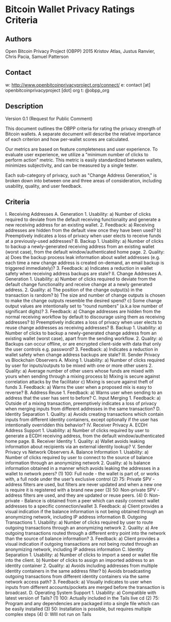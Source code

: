 Bitcoin Wallet Privacy Ratings Criteria
=======================================

## Authors

Open Bitcoin Privacy Project (OBPP) 2015
Kristov Atlas, Justus Ranvier, Chris Pacia, Samuel Patterson

## Contact

w: http://www.openbitcoinprivacyproject.org/connect/
e: contact [at] openbitcoinprivacyproject [dot] org
t: @obpp_org

## Description

Version 0.1 (Request for Public Comment)

This document outlines the OBPP criteria for rating the privacy strength of Bitcoin wallets. A separate document will describe the relative importance of each criterion and how per-wallet scores are calculated. 

Our metrics are based on feature completeness and user experience. To evaluate user experience, we utilize a "minimum number of clicks to perform action" metric. This metric is easily standardized between wallets, minimizes subjectivity, and can be measured by a single tester.

Each sub-category of privacy, such as "Change Address Generation," is broken down into between one and three areas of consideration, including usability, quality, and user feedback.

## Criteria

I. Receiving Addresses
  A. Generation
    1. Usability:
      a) Number of clicks required to deviate from the default receiving functionality and generate a new receiving address for an existing wallet.
    2. Feedback:
      a) Receiving addresses are hidden from the default view once they have been used?
	  b) Preemptively indicates a loss of privacy when user elects to receive funds at a previously-used addresses?
  B. Backup
    1. Usability:
      a) Number of clicks to backup a newly-generated receiving address from an existing wallet (worst case), from the default window/authenticated home page.
    2. Quality:
      a) Does the backup process leak information about wallet addresses (e.g. each time a new change address is created on-demand, an email backup is triggered immediately)?
    3. Feedback:
      a) Indicates a reduction in wallet safety when receiving address backups are stale?
II. Change Addresses
  A. Generation
    1. Usability:
      a) Number of clicks required to deviate from the default change functionality and receive change at a newly generated address.
    2. Quality:
      a) The position of the change output(s) in the transaction is random?
      b) The size and number of change outputs is chosen to make the change outputs resemble the desired spend?
      c) Some change output values are intentionally set to “round numbers” (a.k.a low number of significant digits)?
    3. Feedback:
      a) Change addresses are hidden from the normal receiving workflow by default to discourage using them as receiving addresses?
      b) Preemptively indicates a loss of privacy when user elects to reuse change addresses as receiving addresses?
  B. Backup
    1. Usability:
	  a) Number of clicks to backup a newly-generated change address from an existing wallet (worst case), apart from the sending workflow.
    2. Quality:
      a) Backups can occur offline, or are encrypted client-side with data that only the user controls e.g. password?
    3. Feedback:
      a) Indicates a reduction in wallet safety when change address backups are stale?
III. Sender Privacy vs Blockchain Observers
  A. Mixing
    1. Usability:
      a) Number of clicks required by user for inputs/outputs to be mixed with one or more other users
    2. Quality:
      a) Average number of other users whose funds are mixed with yours when sending through a mixing process
      b) Mixing is secure against correlation attacks by the facilitator
      c) Mixing is secure against theft of funds
    3. Feedback:
	  a) Warns the user when a proposed mix is easy to reverse?
  B. Address Reuse 
    1. Feedback:
	  a) Warns user when sending to an address that the user has sent to before?
  C. Input Merging 
    1. Feedback:
	  a) Outside of a mixing transaction, preemptively indicates a loss of privacy when merging inputs from different addresses in the same transaction?
  D. Identity Separation
    1. Quality:
      a) Avoids creating transactions which contain inputs from different identity containers, except optionally if the user has intentionally overridden this behavior?
IV. Receiver Privacy
  A. ECDH Address Support
    1. Usability:
	  a) Number of clicks required by user to generate a ECDH receiving address, from the default window/authenticated home page.
  B. Receiver Identity 
    1. Quality:
	  a) Wallet avoids leaking information about recipients via an external identity lookup?
V. Sender Privacy vs Network Observers
  A. Balance Information 
    1. Usability:
      a) Number of clicks required by user to connect to the source of balance information through an anonymizing network
    2. Quality:
	  a) Is balance information obtained in a manner which avoids leaking the addresses in a wallet to network peers?
        (1) 100: Full node - the wallet is part of, or works with, a full node under the user’s exclusive control
        (2) 75: Private SPV - address filters are used, but filters are never updated and when a new one is require it is registered with a brand new peer
        (3) 50: Non-private SPV - address filters are used, and they are updated or reuse peers.
        (4) 0: Non-private - Balance is obtained from a peer which can easily connect wallet addresses to a specific connection/wallet
    3. Feedback:
      a) Client provides a visual indication if the balance information is not being obtained through an anonymizing network, including IP address information
  B. Outgoing Transactions 
    1. Usability:
      a) Number of clicks required by user to route outgoing transactions through an anonymizing network
    2. Quality:
      a) Are outgoing transactions routed through a different entry point into the network than the source of balance information?
    3. Feedback:
      a) Client provides a visual indication if outgoing transactions are not being routed through an anonymizing network, including IP address information
  C. Identity Separation 
    1. Usability:
      a) Number of clicks to import a seed or wallet file into the client.
      b) Number of clicks to assign an imported address to an identity container
    2. Quality:
      a) Avoids including addresses from multiple identity containers in the same address filter?
      b) Avoids broadcasting outgoing transactions from different identity containers via the same network access path?
    3. Feedback:
      a) Visually indicates to user when inputs from different accounts/pockets are merged before the transaction is broadcast.
  D. Operating System Support 
    1. Usability:
      a) Compatible with latest version of Tails?
        (1) 100: Actually included in the Tails live cd
        (2) 75: Program and any dependencies are packaged into a single file which can be easily installed
        (3) 50: Installation is possible, but requires multiple complex steps
        (4) 0: WIll not run on Tails
